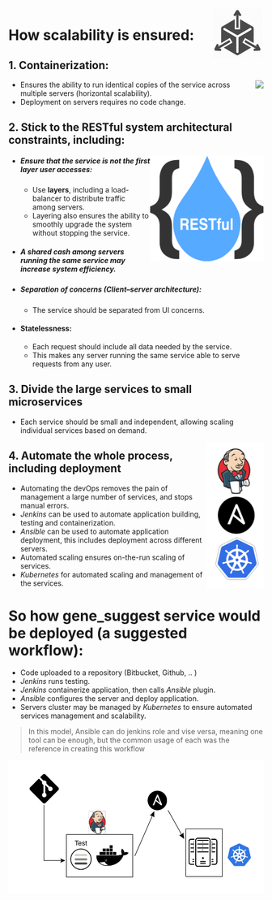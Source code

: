  <img align="right" src="https://raw.githubusercontent.com/hossam26644/ebi-technical-test/master/2-Deployment/images/scalable.png">

# How scalability is ensured:
 
## 1. Containerization:
  <img align="right" src="https://d.martinsefcik.sk/uploads/-/system/group/avatar/7/docker-logo.png">

 - Ensures the ability to run identical copies of the service across multiple servers (horizontal scalability).
 - Deployment on servers requires no code change.
## 2. Stick to the  RESTful system architectural constraints, including:
<img align="right" src="https://raw.githubusercontent.com/hossam26644/ebi-technical-test/master/2-Deployment/images/REST.png">

 - ##### Ensure that the service is not the first layer user accesses:
   - Use **layers**, including a load-balancer to distribute traffic among servers.
   - Layering also ensures the ability to smoothly upgrade the system without stopping the service.

  - ##### A **shared cash** among servers running the same service may increase system efficiency.
  - ##### Separation of concerns (Client–server architecture):
    - The service should be separated from UI concerns.
    
  - #### Statelessness:
    - Each request should include all data needed by the service.
    - This makes any server running the same service able to serve requests from any user.

## 3. Divide the large services to small microservices
 - Each service should be small and independent, allowing scaling individual services based on demand.

<img align="right" src="https://raw.githubusercontent.com/hossam26644/ebi-technical-test/master/2-Deployment/images/Automation.png">

## 4. Automate the whole process, including deployment

 - Automating the devOps removes the pain of management a large number of services, and stops manual errors.
 - *Jenkins* can be used to automate application building, testing and containerization.
 - *Ansible* can be used to automate application deployment, this includes deployment across different servers.
 - Automated scaling ensures on-the-run scaling of services.
 - *Kubernetes* for automated scaling and management of the services.
 &nbsp;
# So how gene_suggest service would be deployed (a suggested workflow):

 - Code uploaded to a repository (Bitbucket, Github, .. )
 - *Jenkins* runs testing.
 - *Jenkins* containerize application, then calls *Ansible* plugin.
 - *Ansible* configures the server and deploy application.
 - Servers cluster may be managed by *Kubernetes* to ensure automated services management and scalability.
 
> In this model, Ansible can do jenkins role and vise versa, meaning one tool can be enough, but the common usage of each was the reference in creating this workflow

<img align="center" src="https://github.com/hossam26644/ebi-technical-test/blob/master/2-Deployment/images/workflow.png">









